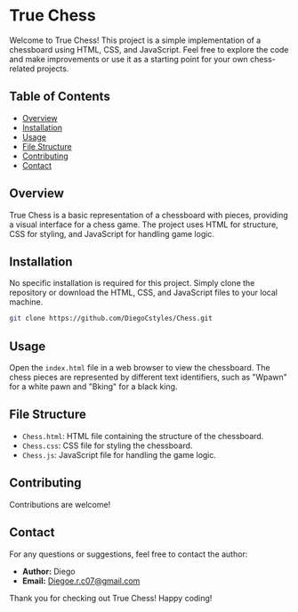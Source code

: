 # True Chess

Welcome to True Chess! This project is a simple implementation of a chessboard using HTML, CSS, and JavaScript. Feel free to explore the code and make improvements or use it as a starting point for your own chess-related projects.

## Table of Contents

- [Overview](#overview)
- [Installation](#installation)
- [Usage](#usage)
- [File Structure](#file-structure)
- [Contributing](#contributing)
- [Contact](#contact)

## Overview

True Chess is a basic representation of a chessboard with pieces, providing a visual interface for a chess game. The project uses HTML for structure, CSS for styling, and JavaScript for handling game logic.

## Installation

No specific installation is required for this project. Simply clone the repository or download the HTML, CSS, and JavaScript files to your local machine.

```bash
git clone https://github.com/DiegoCstyles/Chess.git
```

## Usage

Open the `index.html` file in a web browser to view the chessboard. The chess pieces are represented by different text identifiers, such as "Wpawn" for a white pawn and "Bking" for a black king.

## File Structure

- `Chess.html`: HTML file containing the structure of the chessboard.
- `Chess.css`: CSS file for styling the chessboard.
- `Chess.js`: JavaScript file for handling the game logic.

## Contributing

Contributions are welcome!

## Contact

For any questions or suggestions, feel free to contact the author:

- **Author:** Diego
- **Email:** Diegoe.r.c07@gmail.com

Thank you for checking out True Chess! Happy coding!
